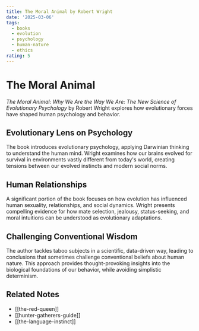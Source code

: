 ```yaml
---
title: The Moral Animal by Robert Wright
date: '2025-03-06'
tags:
  - books
  - evolution
  - psychology
  - human-nature
  - ethics
rating: 5
---
```


# The Moral Animal

*The Moral Animal: Why We Are the Way We Are: The New Science of Evolutionary Psychology* by Robert Wright explores how evolutionary forces have shaped human psychology and behavior.

## Evolutionary Lens on Psychology

The book introduces evolutionary psychology, applying Darwinian thinking to understand the human mind. Wright examines how our brains evolved for survival in environments vastly different from today's world, creating tensions between our evolved instincts and modern social norms.

## Human Relationships

A significant portion of the book focuses on how evolution has influenced human sexuality, relationships, and social dynamics. Wright presents compelling evidence for how mate selection, jealousy, status-seeking, and moral intuitions can be understood as evolutionary adaptations.

## Challenging Conventional Wisdom

The author tackles taboo subjects in a scientific, data-driven way, leading to conclusions that sometimes challenge conventional beliefs about human nature. This approach provides thought-provoking insights into the biological foundations of our behavior, while avoiding simplistic determinism.

## Related Notes

- [[the-red-queen]]
- [[hunter-gatherers-guide]]
- [[the-language-instinct]]
